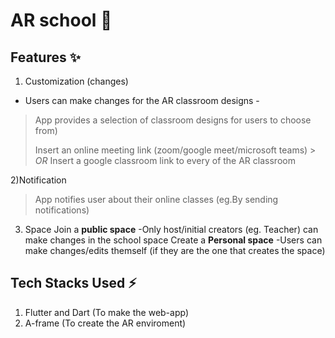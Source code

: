 # AR school 🏫
## Features ✨
1) Customization (changes)
- Users can make changes for the AR classroom designs
-<!--START_SECTION:waka-->
> App provides a selection of classroom designs for users to choose from)
  >
> Insert an online meeting link (zoom/google meet/microsoft teams) 
    >                                                  *OR*
    Insert a google classroom link  to every of the AR classroom
 <!--END_SECTION:waka-->
    
2)Notification
> App notifies user about their online classes (eg.By sending notifications)
3) Space
Join a **public space**
-Only host/initial creators (eg. Teacher) can make changes in the school space
Create a **Personal space**
-Users can make changes/edits themself (if they are the one that creates the space) 
   
## Tech Stacks Used ⚡
1) Flutter and Dart (To make the web-app)
2) A-frame (To create the AR enviroment)
